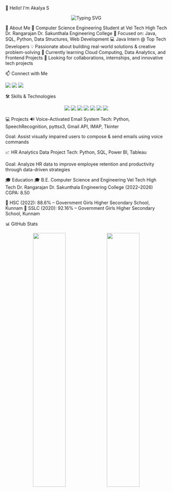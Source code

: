👋 Hello! I'm Akalya S
<p align="center"> <img src="https://readme-typing-svg.demolab.com?font=Fira+Code&weight=700&size=24&duration=3000&pause=800&color=F76C6C&center=true&width=500&lines=Aspiring+Software+Developer;Java+%7C+SQL+%7C+Frontend+%7C+Python;Learning+and+Building+Every+Day" alt="Typing SVG" /> </p>
🚀 About Me
🌟 Computer Science Engineering Student at Vel Tech High Tech Dr. Rangarajan Dr. Sakunthala Engineering College
🎯 Focused on: Java, SQL, Python, Data Structures, Web Development
💻 Java Intern @ Top Tech Developers
💡 Passionate about building real-world solutions & creative problem-solving
🌱 Currently learning Cloud Computing, Data Analytics, and Frontend Projects
🤝 Looking for collaborations, internships, and innovative tech projects

📫 Connect with Me
<p align="left"> <a href="mailto:akalyaselvaraj14@gmail.com"><img src="https://img.shields.io/badge/Gmail-Contact-red?style=for-the-badge&logo=gmail" /></a> <a href="https://www.linkedin.com/in/akalya-selvaraj-04a2a7275"><img src="https://img.shields.io/badge/LinkedIn-Connect-blue?style=for-the-badge&logo=linkedin" /></a> <a href="https://github.com/Akalyas596"><img src="https://img.shields.io/badge/GitHub-Portfolio-black?style=for-the-badge&logo=github" /></a> </p>
🛠️ Skills & Technologies
<p align="center"> <img src="https://img.shields.io/badge/Java-007396?style=for-the-badge&logo=java&logoColor=white" /> <img src="https://img.shields.io/badge/Python-3776AB?style=for-the-badge&logo=python&logoColor=white" /> <img src="https://img.shields.io/badge/MySQL-0DB7ED?style=for-the-badge&logo=mysql&logoColor=white" /> <img src="https://img.shields.io/badge/HTML5-E34F26?style=for-the-badge&logo=html5&logoColor=white" /> <img src="https://img.shields.io/badge/CSS3-1572B6?style=for-the-badge&logo=css3&logoColor=white" /> <img src="https://img.shields.io/badge/MATLAB-ffb400?style=for-the-badge&logo=mathworks&logoColor=black" /> <img src="https://img.shields.io/badge/Microsoft Excel-217346?style=for-the-badge&logo=microsoftexcel&logoColor=white" /> </p>
💻 Projects
🔊 Voice-Activated Email System
Tech: Python, SpeechRecognition, pyttsx3, Gmail API, IMAP, Tkinter

Goal: Assist visually impaired users to compose & send emails using voice commands

📈 HR Analytics Data Project
Tech: Python, SQL, Power BI, Tableau

Goal: Analyze HR data to improve employee retention and productivity through data-driven strategies

🎓 Education
🎓 B.E. Computer Science and Engineering
Vel Tech High Tech Dr. Rangarajan Dr. Sakunthala Engineering College (2022–2026)
CGPA: 8.50

🏫 HSC (2022): 88.6% – Government Girls Higher Secondary School, Kunnam
🏫 SSLC (2020): 92.16% – Government Girls Higher Secondary School, Kunnam

📊 GitHub Stats
<p align="center"> <img src="https://github-readme-stats.vercel.app/api?username=Akalyas596&show_icons=true&theme=omni&hide_border=true&border_radius=20" width="45%" /> <img src="https://github-readme-streak-stats.herokuapp.com/?user=Akalyas596&theme=omni&hide_border=true&border_radius=20" width="45%" /> </p>
